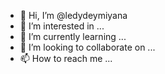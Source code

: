 - 👋 Hi, I’m @ledydeymiyana
- 👀 I’m interested in ...
- 🌱 I’m currently learning ...
- 💞️ I’m looking to collaborate on ...
- 📫 How to reach me ...

<!---
ledydeymiyana/ledydeymiyana is a ✨ special ✨ repository because its `README.md` (this file) appears on your GitHub profile.
You can click the Preview link to take a look at your changes.
--->

